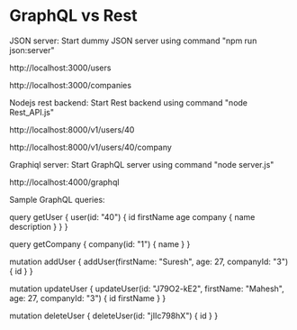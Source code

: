 # GraphQL vs Rest

JSON server: Start dummy JSON server using command "npm run json:server"
 
http://localhost:3000/users 

http://localhost:3000/companies 

Nodejs rest backend: Start Rest backend using command "node Rest_API.js"

http://localhost:8000/v1/users/40
 
http://localhost:8000/v1/users/40/company

Graphiql server: Start GraphQL server using command "node server.js"

http://localhost:4000/graphql

Sample GraphQL queries:


query getUser {
  user(id: "40") {
    id
    firstName
    age
    company {
      name
      description
    }
  }
}


query getCompany {
  company(id: "1") {
    name
  }
}

mutation addUser {
  addUser(firstName: "Suresh", age: 27, companyId: "3") {
    id
  }
}

mutation updateUser {
  updateUser(id: "J79O2-kE2", firstName: "Mahesh", age: 27, companyId: "3") {
    id
    firstName
  }
}

mutation deleteUser {
  deleteUser(id: "jIIc798hX") {
    id
  }
}
